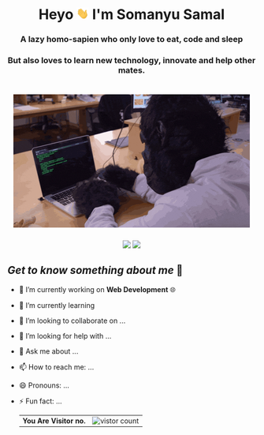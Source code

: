 <h1 align="center">Heyo <img src= "./Assests/Hi.gif" width="25px"> I'm Somanyu Samal</h1>

<h3 align="center">A lazy homo-sapien who only love to eat, code and sleep</h3>
<h3 align="center">But also loves to learn new technology, innovate and help other mates.</h3>
<h1 align="center"><img src="Assests/homo.gif"></h1>

<p align="center">
<img src="https://img.shields.io/badge/MadeWith-%F0%9F%92%98-white">

<img src="https://img.shields.io/twitter/follow/vadaa_pav?style=social">

## _Get to know something about me_ :sparkling_heart:

- 🔭 I’m currently working on **Web Development** 🌐
- 🌱 I’m currently learning
- 👯 I’m looking to collaborate on ...
- 🤔 I’m looking for help with ...
- 💬 Ask me about ...
- 📫 How to reach me: ...
- 😄 Pronouns: ...
- ⚡ Fun fact: ...

  <table>
   <tr>
    <td><strong>You Are Visitor no.</td>
    <td><img src="https://profile-counter.glitch.me/Somanyu/count.svg" alt="vistor count" height="30" /></td>
   </tr>
  </table>
